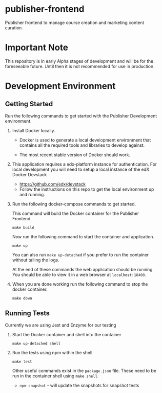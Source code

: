 # publisher-frontend
Publisher frontend to manage course creation and marketing content curation.

# Important Note

This repository is in early Alpha stages of development and will be for the foreseeable future. Until then it is 
not recommended for use in production.

# Development Environment

## Getting Started

Run the following commands to get started with the Publisher Development environment.

1. Install Docker locally. 
    * Docker is used to generate a local development environment that contains all the required tools and libraries to 
    develop against. 
    
    * The most recent stable version of Docker should work.

2. This application requires a edx-platform instance for authentication. For local development
   you will need to setup a local instance of the edX Docker Devstack
    * https://github.com/edx/devstack
    * Follow the instructions on this repo to get the local environment up and running.

3. Run the following docker-compose commands to get started.

    This command will build the Docker container for the Publisher Frontend.  

    ```
    make build
    ```
    
    Now run the following command to start the container and application.
    
    ```
    make up
    ``` 
    
    You can also run `make up-detached` if you prefer to run the container without tailing the logs.
    
    At the end of these commands the web application should be running. You should be able to view it 
    in a web browser at `localhost:18400`.
    
4. When you are done working run the following command to stop the docker container.

    ```
    make down
    ``` 
    
## Running Tests

Currently we are using Jest and Enzyme for our testing

1.  Start the Docker container and shell into the container

    ```
    make up-detached shell
    ```
    
2. Run the tests using npm within the shell

    ```
    make test
    ```
    
    Other useful commands exist in the `package.json` file.  These need to be run in the container
    shell using `make shell`.
    
    * `npm snapshot` - will update the snapshots for snapshot tests
